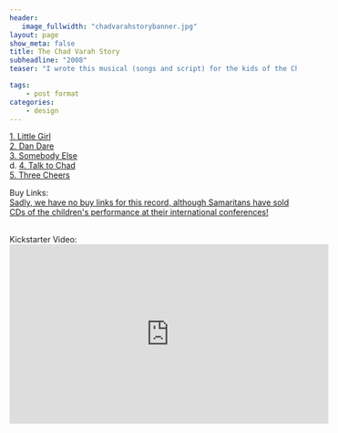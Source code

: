 ```yaml
---
header:
   image_fullwidth: "chadvarahstorybanner.jpg"
layout: page
show_meta: false
title: The Chad Varah Story
subheadline: "2008"
teaser: "I wrote this musical (songs and script) for the kids of the Chad Varah School. Starting with their school song 'Three Cheers', we taught the complicated lyrics to the kids, and they really got them! Chad was a C of E vicar who founded the charity 'The Samaritans' which is a phone councilling charity giving troubled and suicidal people someone to talk to at their lowest point. He also wrote and drew for the comic 'Eagle', and the famous sci-fi strip 'Dan Dare'. His first day on the job as a vicar he led the funeral of a thirteen year old girl who took her own life after having her first period. Nobody had explained to her what that was, and she thought she had a terrible disease and was too scared to tell anybody (this was also partly the inspiration for 'Menstraul Blood' later on). It was difficult to write this story for children, but I did my best, and the kids and parents loved it. We also had the pleasure of meeting Felicity Harding, Chad's daughter, who left a wonderful impression on myself and the children. We raised thousands for the charity selling CDs of the musical, and as I understand, the CD is sold at the Samaritans inernational conferences. Three cheers for Chad! Xxx"

tags:
    - post format
categories:
    - design 
---
```

<!--more-->
 <a href="">1. Little Girl</a><br>
 <a href="">2. Dan Dare</a><br>
 <a href="">3. Somebody Else</a><br>d.
 <a href="">4. Talk to Chad</a><br>
 <a href="">5. Three Cheers</a><br>


Buy Links:<br>
  <a href="">Sadly, we have no buy links for this record, although Samaritans have sold CDs of the children's performance at their international conferences!</a><br>
   
<br>
 Kickstarter Video:<br>
  <iframe width="560" height="315" src="https://www.youtube.com/embed/nUOizyHPPg4" frameborder="0" allowfullscreen></iframe>
<br>
